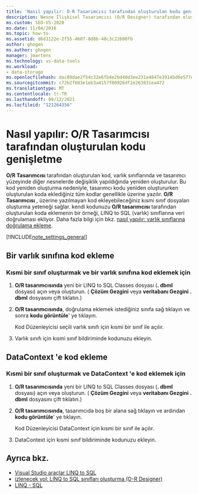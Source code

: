 ```yaml
---
title: 'Nasıl yapılır: O-R Tasarımcısı tarafından oluşturulan kodu genişletme'
description: Nesne İlişkisel Tasarımcısı (O/R Designer) tarafından oluşturulan kodun nasıl genişletileceğini inceleyin. Bir varlık sınıfına kod ekleyin. DataContext 'e kod ekleyin.
ms.custom: SEO-VS-2020
ms.date: 11/04/2016
ms.topic: how-to
ms.assetid: d6d1122e-2f55-4607-8d8b-48c3c22600fb
author: ghogen
ms.author: ghogen
manager: jmartens
ms.technology: vs-data-tools
ms.workload:
- data-storage
ms.openlocfilehash: dac89dae2f54c32e6fb4e2bd40d3ee231e4847e3914bd0e577e489beb214e5f0
ms.sourcegitcommit: c72b2f603e1eb3a4157f00926df2e263831ea472
ms.translationtype: MT
ms.contentlocale: tr-TR
ms.lasthandoff: 08/12/2021
ms.locfileid: "121264356"
---
```

# <a name="how-to-extend-code-generated-by-the-or-designer"></a>Nasıl yapılır: O/R Tasarımcısı tarafından oluşturulan kodu genişletme
**O/R Tasarımcısı** tarafından oluşturulan kod, varlık sınıflarında ve tasarımcı yüzeyinde diğer nesnelerde değişiklik yapıldığında yeniden oluşturulur. Bu kod yeniden oluşturma nedeniyle, tasarımcı kodu yeniden oluştururken oluşturulan koda eklediğiniz tüm kodlar genellikle üzerine yazılır. **O/R Tasarımcısı** , üzerine yazılmayan kod ekleyebileceğiniz kısmi sınıf dosyaları oluşturma yeteneği sağlar. kendi kodunuzu **O/R tasarımcısı** tarafından oluşturulan koda eklemenin bir örneği, LINQ to SQL (varlık) sınıflarına veri doğrulaması ekliyor. Daha fazla bilgi için bkz. [nasıl yapılır: varlık sınıflarına doğrulama ekleme](../data-tools/how-to-add-validation-to-entity-classes.md).

[!INCLUDE[note_settings_general](../data-tools/includes/note_settings_general_md.md)]

## <a name="add-code-to-an-entity-class"></a>Bir varlık sınıfına kod ekleme

### <a name="to-create-a-partial-class-and-add-code-to-an-entity-class"></a>Kısmi bir sınıf oluşturmak ve bir varlık sınıfına kod eklemek için

1. **O/R tasarımcısında** yeni bir LINQ to SQL Classes dosyası (**. dbml** dosyası) açın veya oluşturun. ( **Çözüm Gezgini** veya **veritabanı Gezgini** **. dbml** dosyasını çift tıklatın.)

2. **O/R tasarımcısında**, doğrulama eklemek istediğiniz sınıfa sağ tıklayın ve sonra **kodu görüntüle**' ye tıklayın.

     Kod Düzenleyicisi seçili varlık sınıfı için kısmi bir sınıf ile açılır.

3. Varlık sınıfı için kısmi sınıf bildiriminde kodunuzu ekleyin.

## <a name="add-code-to-a-datacontext"></a>DataContext 'e kod ekleme

### <a name="to-create-a-partial-class-and-add-code-to-a-datacontext"></a>Kısmi bir sınıf oluşturmak ve DataContext 'e kod eklemek için

1. **O/R tasarımcısında** yeni bir LINQ to SQL Classes dosyası (**. dbml** dosyası) açın veya oluşturun. ( **Çözüm Gezgini** veya **veritabanı Gezgini** **. dbml** dosyasını çift tıklatın.)

2. **O/R tasarımcısında**, tasarımcıda boş bir alana sağ tıklayın ve ardından **kodu görüntüle**' ye tıklayın.

     Kod Düzenleyicisi DataContext için kısmi bir sınıf ile açılır.

3. DataContext için kısmi sınıf bildiriminde kodunuzu ekleyin.

## <a name="see-also"></a>Ayrıca bkz.

- [Visual Studio araçlar LINQ to SQL](../data-tools/linq-to-sql-tools-in-visual-studio2.md)
- [izlenecek yol: LINQ to SQL sınıfları oluşturma (O-R Designer)](how-to-create-linq-to-sql-classes-mapped-to-tables-and-views-o-r-designer.md)
- [LINQ - SQL](/dotnet/framework/data/adonet/sql/linq/index)
